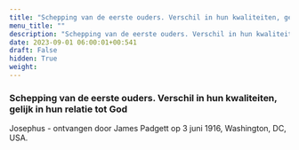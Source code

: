 ```yaml
---
title: "Schepping van de eerste ouders. Verschil in hun kwaliteiten, gelijk in hun relatie tot God"
menu_title: ""
description: "Schepping van de eerste ouders. Verschil in hun kwaliteiten, gelijk in hun relatie tot God"
date: 2023-09-01 06:00:01+00:541
draft: False
hidden: True
weight:
---
```

### Schepping van de eerste ouders. Verschil in hun kwaliteiten, gelijk in hun relatie tot God

Josephus - ontvangen door James Padgett op 3 juni 1916, Washington, DC, USA.
